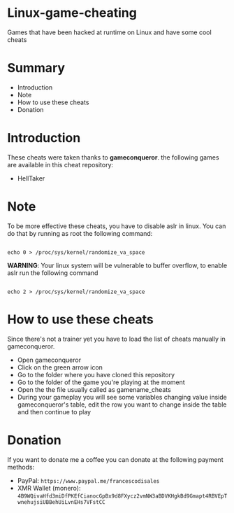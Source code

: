 # Linux-game-cheating
Games that have been hacked at runtime on Linux and have some cool cheats

# Summary
* Introduction
* Note
* How to use these cheats
* Donation

# Introduction

These cheats were taken thanks to **gameconqueror**. the following games are available in this cheat repository:

* HellTaker

# Note

To be more effective these cheats, you have to disable aslr in linux. You can do that by running as root the following command:

```

echo 0 > /proc/sys/kernel/randomize_va_space

```

**WARNING**: Your linux system will be vulnerable to buffer overflow, to enable aslr run the following command

```

echo 2 > /proc/sys/kernel/randomize_va_space

```

# How to use these cheats

Since there's not a trainer yet you have to load the list of cheats manually in gameconqueror.
* Open gameconqueror
* Click on the green arrow icon
* Go to the folder where you have cloned this repository
* Go to the folder of the game you're playing at the moment
* Open the the file usually called as gamename_cheats
* During your gameplay you will see some variables changing value inside gameconqueror's table, edit the row you want to change inside the table and then continue to play




# Donation

If you want to donate me a coffee you can donate at the following payment methods:

* PayPal:  ```https://www.paypal.me/francescodisales```
* XMR Wallet (monero): ```4B9WQivaHfd3miDfPKEfCianocGpBx9d8FXycz2vmNW3aBDVKHgkBd9Gmapt4RBVEpTwnehujsiUBBehUiLvnEHs7VFstCC```



